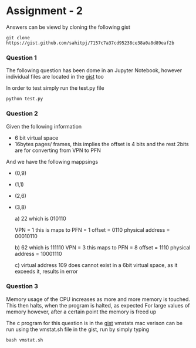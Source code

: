 # Assignment - 2

Answers can be viewd by cloning the following gist

```console
git clone https://gist.github.com/sahitpj/7157c7a37cd95238ce38a0a8d89eaf2b
```

### Question 1
The following question has been dome in an Jupyter Notebook, however individual files are located in the [gist](https://gist.github.com/sahitpj/7157c7a37cd95238ce38a0a8d89eaf2b) too

In order to test simply run the test.py file

```console
python test.py
```

### Question 2

Given the following information
 
- 6 bit virtual space
- 16bytes pages/ frames, this implies the offset is 4 bits and the rest 2bits are for converting from VPN to PFN

And we have the following mappsings

- (0,9)
- (1,1)
- (2,6)
- (3,8)

    a) 22 which is 010110

    VPN = 1 this is maps to PFN = 1
    offset = 0110
    physical address = 00010110

    b) 62 which is 111110
    VPN = 3 this maps to PFN = 8
    offset = 1110
    physical address = 10001110

    c) virtual address 109 does cannot exist in a 6bit virtual space, as it exceeds it, results in error

### Question 3

Memory usage of the CPU increases as more and more memory is touched.
This then halts, when the program is halted, as expected
For large values of memory however, after a certain point the memory is freed up

The c program for this question is in the [gist](https://gist.github.com/sahitpj/7157c7a37cd95238ce38a0a8d89eaf2b)
vmstats mac verison can be run using the vmstat.sh file in the gist, run by simply typing

```console
bash vmstat.sh
```
